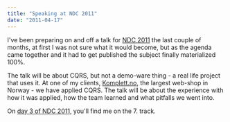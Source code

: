 ```yaml
---
title: "Speaking at NDC 2011"
date: "2011-04-17"
---
```


I've been preparing on and off a talk for [NDC 2011](http://www.ndc2011.no) the last couple of months, at first I was not sure what it would become, but as the agenda came together and it had to get published the subject finally materialized 100%.

The talk will be about CQRS, but not a demo-ware thing - a real life project that uses it. At one of my clients, [Komplett.no](http://www.komplett.no), the largest web-shop in Norway - we have applied CQRS. The talk will be about the experience with how it was applied, how the team learned and what pitfalls we went into.

On [day 3 of NDC 2011](http://ndc2011.no/agenda.aspx?cat=1071&id=-1&day=3728), you'll find me on the 7. track.
